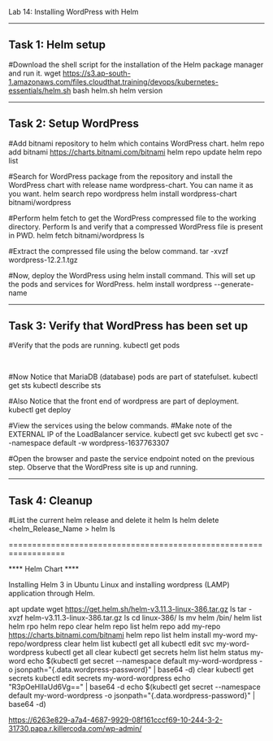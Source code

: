 
Lab 14: Installing WordPress with Helm

-----------------------------------------------------------------------
Task 1: Helm setup
-----------------------------------------------------------------------
#Download the shell script for the installation of the Helm package manager and run it.
wget  https://s3.ap-south-1.amazonaws.com/files.cloudthat.training/devops/kubernetes-essentials/helm.sh
bash helm.sh
helm version



-----------------------------------------------------------------------
Task 2: Setup WordPress
-----------------------------------------------------------------------
#Add bitnami repository to helm which contains WordPress chart.
helm repo add bitnami https://charts.bitnami.com/bitnami
helm repo update
helm repo list
 
#Search for WordPress package from the repository and install the WordPress chart with release name wordpress-chart. You can name it as you want.
helm search repo wordpress
helm install wordpress-chart bitnami/wordpress


#Perform helm fetch to get the WordPress compressed file to the working directory. Perform ls and verify that a compressed WordPress file is present in PWD.
helm fetch bitnami/wordpress
ls
 
#Extract the compressed file using the below command.
tar -xvzf wordpress-12.2.1.tgz


#Now, deploy the WordPress using helm install command.  This will set up the pods and services for WordPress.
helm install wordpress --generate-name

 
-----------------------------------------------------------------------
Task 3: Verify that WordPress has been set up 
-----------------------------------------------------------------------

#Verify that the pods are running.
kubectl get pods
 
 

#Now Notice that MariaDB (database) pods are part of statefulset.
kubectl get sts
kubectl describe sts
 
 

#Also Notice that the front end of wordpress are part of deployment.
kubectl get deploy

#View the services using the below commands.
#Make note of the EXTERNAL IP of the LoadBalancer service.
kubectl get svc
kubectl get svc --namespace default -w wordpress-1637763307
 

#Open the browser and paste the service endpoint noted on the previous step. Observe that the WordPress site is up and running.

 
-----------------------------------------------------------------------
Task 4: Cleanup
-----------------------------------------------------------------------

#List the current helm release and delete it
helm ls
helm delete <helm_Release_Name >
helm ls

 
 

==================================================================

**** Helm Chart ****

Installing Helm 3 in Ubuntu Linux and installing wordpress (LAMP) application through Helm.

apt update
wget https://get.helm.sh/helm-v3.11.3-linux-386.tar.gz
ls
tar -xvzf helm-v3.11.3-linux-386.tar.gz 
ls
cd linux-386/
ls
mv helm /bin/
helm list
helm rpo
helm repo
clear
helm repo list
helm repo add my-repo https://charts.bitnami.com/bitnami
helm repo list
helm install my-word my-repo/wordpress
clear
helm list
kubectl get all
kubectl edit svc my-word-wordpress
kubectl get all
clear
kubectl get secrets
helm list
helm status my-word
echo  $(kubectl get secret --namespace default my-word-wordpress -o jsonpath="{.data.wordpress-password}" | base64 -d)
clear
kubectl get secrets
kubectl edit secrets my-word-wordpress 
echo "R3pOeHlIaUd6Vg==" | base64 -d
echo  $(kubectl get secret --namespace default my-word-wordpress -o jsonpath="{.data.wordpress-password}" | base64 -d)

https://6263e829-a7a4-4687-9929-08f161cccf69-10-244-3-2-31730.papa.r.killercoda.com/wp-admin/
